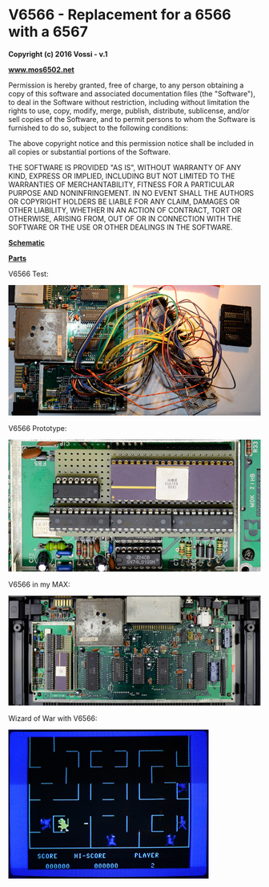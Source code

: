 # V6566 - Replacement for a 6566 with a 6567  

**Copyright (c) 2016 Vossi - v.1**

**www.mos6502.net**

Permission is hereby granted, free of charge, to any person obtaining a copy
of this software and associated documentation files (the "Software"), to deal
in the Software without restriction, including without limitation the rights
to use, copy, modify, merge, publish, distribute, sublicense, and/or sell
copies of the Software, and to permit persons to whom the Software is
furnished to do so, subject to the following conditions:

The above copyright notice and this permission notice shall be included in all
copies or substantial portions of the Software.

THE SOFTWARE IS PROVIDED "AS IS", WITHOUT WARRANTY OF ANY KIND, EXPRESS OR
IMPLIED, INCLUDING BUT NOT LIMITED TO THE WARRANTIES OF MERCHANTABILITY,
FITNESS FOR A PARTICULAR PURPOSE AND NONINFRINGEMENT. IN NO EVENT SHALL THE
AUTHORS OR COPYRIGHT HOLDERS BE LIABLE FOR ANY CLAIM, DAMAGES OR OTHER
LIABILITY, WHETHER IN AN ACTION OF CONTRACT, TORT OR OTHERWISE, ARISING FROM,
OUT OF OR IN CONNECTION WITH THE SOFTWARE OR THE USE OR OTHER DEALINGS IN THE
SOFTWARE.

**[Schematic](https://github.com/vossi1/v6566/blob/master/v6566_v1.png)**

**[Parts](https://github.com/vossi1/v6566/blob/master/parts.txt)**

V6566 Test:

![V6566 Test](https://github.com/vossi1/v6566/blob/master/v6566_test.jpg)


V6566 Prototype:

![V6566 Prototype](https://github.com/vossi1/v6566/blob/master/v6566_proto.jpg)


V6566 in my MAX:

![V6566 Max](https://github.com/vossi1/v6566/blob/master/v6566_max.jpg)


Wizard of War with V6566:

![V6566 WoW](https://github.com/vossi1/v6566/blob/master/v6566_wow.jpg)